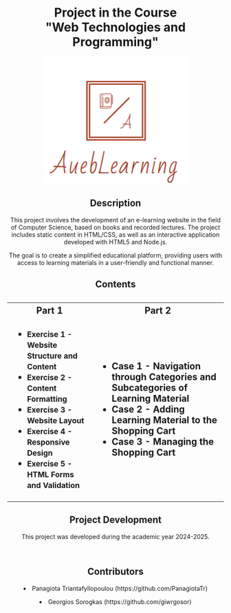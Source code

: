 <h1 align="center">Project in the Course <br>"Web Technologies and Programming"</h1>

<p align="center">
  <img src="Part%201%20-%20HTML%20&%20CSS/images/logo.png" alt="Project Logo">
</p>

<h2 align="center">Description</h2>

<p align="center">
This project involves the development of an e-learning website in the field of Computer Science, based on books and recorded lectures. The project includes static content in HTML/CSS, as well as an interactive application developed with HTML5 and Node.js.</p>

<p align="center">
The goal is to create a simplified educational platform, providing users with access to learning materials in a user-friendly and functional manner.
</p>

<h2 align="center">Contents<h2>

<table>
  <tr>
    <th>Part 1</th>
    <th>Part 2</th>
  </tr>
  <tr>
    <td>
      <ul>
        <li><small>Exercise 1 - Website Structure and Content</small></li>
        <li><small>Exercise 2 - Content Formatting</small></li>
        <li><small>Exercise 3 - Website Layout</small></li>
        <li><small>Exercise 4 - Responsive Design</small></li>
        <li><small>Exercise 5 - HTML Forms and Validation</small></li>
      </ul>
    </td>
    <td>
      <ul>
        <li>Case 1 - Navigation through Categories and Subcategories of Learning Material</li>
        <li>Case 2 - Adding Learning Material to the Shopping Cart</li>
        <li>Case 3 - Managing the Shopping Cart</li>
      </ul>
    </td>
  </tr>
</table>

<h2 align="center">Project Development</h2>
<p align="center">
This project was developed during the academic year 2024-2025.</p>
<br>
<h2 align="center">Contributors</h2>
<p><li align="center">Panagiota Triantafyllopoulou (https://github.com/PanagiotaTr)</li></p>
<p><li align="center">Georgios Sorogkas (https://github.com/giwrgosor)</li></p>
